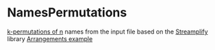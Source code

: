 # NamesPermutations

[k-permutations of n](https://en.wikipedia.org/wiki/Permutation#k-permutations_of_n) names from the input file based on the [Streamplify](https://github.com/beryx/streamplify) library [Arrangements example](https://github.com/beryx/streamplify/blob/master/streamplify-examples/src/main/java/org/beryx/streamplify/example/Arrangements.java)
